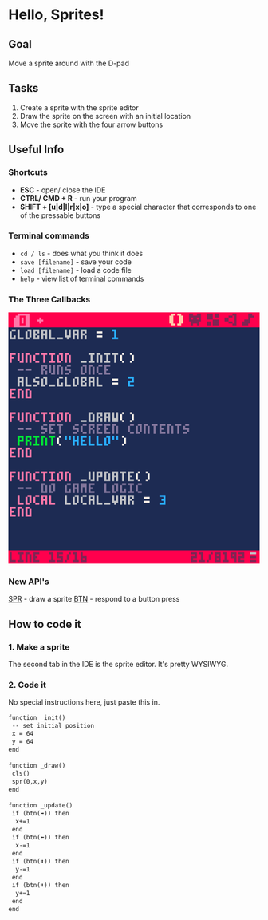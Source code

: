 # Hello, Sprites!
## Goal
Move a sprite around with the D-pad
## Tasks
1. Create a sprite with the sprite editor
2. Draw the sprite on the screen with an initial location
3. Move the sprite with the four arrow buttons
## Useful Info
### Shortcuts
- **ESC** - open/ close the IDE
- **CTRL/ CMD + R** - run your program
- **SHIFT + [u|d|l|r|x|o]** - type a special character that corresponds to one of the pressable buttons
### Terminal commands
- `cd / ls` - does what you think it does
- `save [filename]` - save your code
- `load [filename]` - load a code file
- `help` - view list of terminal commands
### The Three Callbacks
![image info](./assets/three-callbacks.png)
### New API's
[SPR](https://www.lexaloffle.com/dl/docs/pico-8_manual.html#SPR) - draw a sprite
[BTN](https://www.lexaloffle.com/dl/docs/pico-8_manual.html#BTN) - respond to a button press
## How to code it
### 1. Make a sprite
The second tab in the IDE is the sprite editor. It's pretty WYSIWYG.
### 2. Code it
No special instructions here, just paste this in.
```
function _init()
 -- set initial position
 x = 64
 y = 64
end

function _draw()
 cls()
 spr(0,x,y)
end

function _update()
 if (btn(➡️)) then
  x+=1
 end
 if (btn(⬅️)) then
  x-=1
 end
 if (btn(⬆️)) then
  y-=1
 end
 if (btn(⬇️)) then
  y+=1
 end
end
```